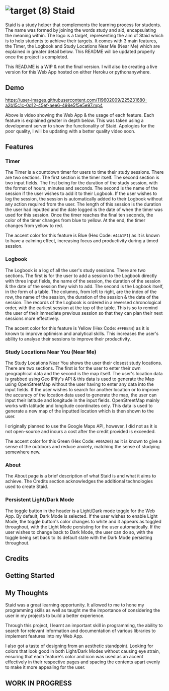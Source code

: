 # ![target (8)](https://user-images.githubusercontent.com/119602009/224983565-4dcba114-8cf2-4ddf-8f36-4c239df2bb0f.svg) Staid

Staid is a study helper that complements the learning process for students. The name was formed by joining the words study and aid, encapsulating the meaning within. The logo is a target, representing the aim of Staid which is to help students to achieve their targets. It comes with 3 main features, the Timer, the Logbook and Study Locations Near Me (Near Me) which are explained in greater detail below. This README will be updated properly once the project is completed. 

This READ.ME is a WIP & not the final version. I will also be creating a live version for this Web App hosted on either Heroku or pythonanywhere.

## Demo

https://user-images.githubusercontent.com/119602009/225231680-a2b15c1c-0d12-45ef-aee6-498e5f5e5e97.mp4

Above is video showing the Web App & the usage of each feature. Each feature is explained greater in depth below. This was taken using a development server to show the functionality of Staid. Apologies for the poor quality, I will be updating with a better quality video soon.

## Features

### Timer
The Timer is a countdown timer for users to time their study sessions. There are two sections. The first section is the timer itself. The second section is two input fields. The first being for the duration of the study session, with the format of hours, minutes and seconds. The second is the name of the session if the user wishes to add it to their Logbook. If the user wishes to log the session, the session is automatically added to their Logbook without any action required from the user. The length of this session is the duration the user had inputted and the date logged is the date of when the timer was used for this session.
Once the timer reaches the final ten seconds, the color of the timer changes from blue to yellow. At the end, the timer changes from yellow to red.

The accent color for this feature is Blue (Hex Code: `#44A1F1`) as it is known to have a calming effect, increasing focus and productivity during a timed session.
 
### Logbook
The Logbook is a log of all the user's study sessions. There are two sections. The first is for the user to add a session to the Logbook directly with three input fields, the name of the session, the duration of the session & the date of the session they wish to add. The second is the Logbook itself, in the form of a table. The columns, from left to right, are the index of the row, the name of the session, the duration of the session & the date of the session. The records of the Logbook is ordered in a reversed chronological order, with the earliest session at the top of the table. This is so to remind the user of their immediate previous session so that they can plan their next sessions more effectively.

The accent color for this feature is Yellow (Hex Code: `#FFBB44`) as it is known to improve optimism and analytical skills. This increases the user's ability to analyse their sessions to improve their productivity. 

### Study Locations Near You (Near Me)
The Study Locations Near You shows the user their closest study locations. There are two sections. The first is for the user to enter their own geographical data and the second is the map itself. The user's location data is grabbed using Geo IPify's API & this data is used to generate the Map using OpenStreetMap without the user having to enter any data into the input fields. If the user wishes to search for another location or to improve the accuracy of the location data used to generate the map, the user can input their latitude and longitude in the input fields. OpenStreetMap mainly works with latitude and longitude coordinates only. This data is used to generate a new map of the inputted location which is then shown to the user.

I originally planned to use the Google Maps API, however, I did not as it is not open-source and incurs a cost after the credit provided is exceeded.

The accent color for this Green (Hex Code: `#00A266`) as it is known to give a sense of the outdoors and reduce anxiety, matching the sense of studying somewhere new.

### About
The About page is a brief description of what Staid is and what it aims to achieve. The Credits section acknowledges the additional technologies used to create Staid.

### Persistent Light/Dark Mode 
The toggle button in the header is a Light/Dark mode toggle for the Web App. By default, Dark Mode is selected. If the user wishes to enable Light Mode, the toggle button's color changes to white and it appears as toggled throughout, with the Light Mode persisting for the user automatically. If the user wishes to change back to Dark Mode, the user can do so, with the toggle being set back to its default state with the Dark Mode persisting throughout. 

## Credits

## Getting Started

## My Thoughts

Staid was a great learning opportunity. It allowed to me to hone my programming skills as well as taught me the importance of considering the user  in my projects to build a better experience.

Through this project, I learnt an important skill in programming, the ability to search for relevant information and documentation of various libraries to implement features into my Web App.

I also got a taste of designing from an aesthetic standpoint. Looking for colors that look good in both Light/Dark Modes without causing eye strain, ensuring that each feature's color and icon was used as an accent effectively in their respective pages and spacing the contents apart evenly to make it more appealing for the user.

## WORK IN PROGRESS
